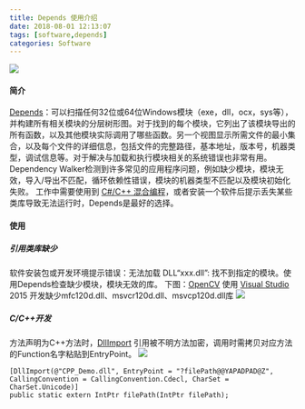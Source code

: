 ```yaml
---
title: Depends 使用介绍
date: 2018-08-01 12:13:07
tags: [software,depends]
categories: Software
---
```

<img src="https://sadness96.github.io/images/blog/software-Depends/depends.jpg"/>

<!-- more -->
#### 简介
[Depends](http://www.dependencywalker.com/)：可以扫描任何32位或64位Windows模块（exe，dll，ocx，sys等），并构建所有相关模块的分层树形图。对于找到的每个模块，它列出了该模块导出的所有函数，以及其他模块实际调用了哪些函数。另一个视图显示所需文件的最小集合，以及每个文件的详细信息，包括文件的完整路径，基本地址，版本号，机器类型，调试信息等。对于解决与加载和执行模块相关的系统错误也非常有用。Dependency Walker检测到许多常见的应用程序问题，例如缺少模块，模块无效，导入/导出不匹配，循环依赖性错误，模块的机器类型不匹配以及模块初始化失败。
工作中需要使用到 [C#/C++ 混合编程](/blog/2018/08/01/cpp-HybridCSharp/)，或者安装一个软件后提示丢失某些类库导致无法运行时，Depends是最好的选择。

#### 使用
##### 引用类库缺少
软件安装包或开发环境提示错误：无法加载 DLL“xxx.dll”: 找不到指定的模块。使用Depends检查缺少模块，模块无效的库。
下图：[OpenCV](https://opencv.org/) 使用 [Visual Studio](https://visualstudio.microsoft.com/zh-hans/downloads/) 2015 开发缺少mfc120d.dll、msvcr120d.dll、msvcp120d.dll库
<img src="https://sadness96.github.io/images/blog/software-Depends/LackDLL.png"/>

##### C/C++开发
方法声明为C++方法时，[DllImport](https://docs.microsoft.com/en-us/dotnet/api/system.runtime.interopservices.dllimportattribute?redirectedfrom=MSDN&view=netframework-4.8) 引用被不明方法加密，调用时需拷贝对应方法的Function名字粘贴到EntryPoint。
<img src="https://sadness96.github.io/images/blog/software-Depends/C-CPP.jpg"/>

``` CSharp
[DllImport(@"CPP_Demo.dll", EntryPoint = "?filePath@@YAPADPAD@Z", CallingConvention = CallingConvention.Cdecl, CharSet = CharSet.Unicode)]
public static extern IntPtr filePath(IntPtr filePath);
```